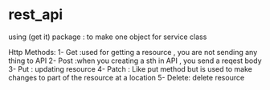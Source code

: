 # rest_api

using (get it) package : to make one object for service class 

Http Methods:
1- Get :used for getting a resource , you are not sending any thing to API
2- Post :when you creating a sth in API , you send a reqest body
3- Put : updating resource
4- Patch : Like put method but is used to make changes to part of the resource at a location
5- Delete: delete resource

